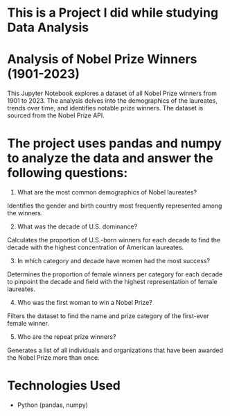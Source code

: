 # This is a Project I did while studying Data Analysis

# Analysis of Nobel Prize Winners (1901-2023)
This Jupyter Notebook explores a dataset of all Nobel Prize winners from 1901 to 2023. The analysis delves into the demographics of the laureates, trends over time, and identifies notable prize winners. The dataset is sourced from the Nobel Prize API.

# The project uses pandas and numpy to analyze the data and answer the following questions:

1. What are the most common demographics of Nobel laureates?

Identifies the gender and birth country most frequently represented among the winners.

2. What was the decade of U.S. dominance?

Calculates the proportion of U.S.-born winners for each decade to find the decade with the highest concentration of American laureates.

3. In which category and decade have women had the most success?

Determines the proportion of female winners per category for each decade to pinpoint the decade and field with the highest representation of female laureates.

4. Who was the first woman to win a Nobel Prize?

Filters the dataset to find the name and prize category of the first-ever female winner.

5. Who are the repeat prize winners?

Generates a list of all individuals and organizations that have been awarded the Nobel Prize more than once.

# Technologies Used
- Python (pandas, numpy)

